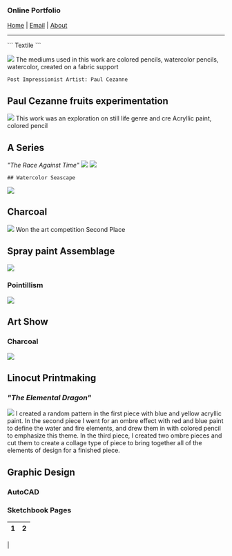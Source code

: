 ### Online Portfolio
[Home](https://hibah-ali.github.io/)    |   [Email](mailto:hibahalei@gmail.com)   |   [About]()
<hr>
```
Textile
```

![](IMG_1972.jpg)
The mediums used in this work are colored pencils, watercolor pencils, watercolor, created on a fabric support<br/>

```
Post Impressionist Artist: Paul Cezanne
```
## Paul Cezanne fruits experimentation
![](IMG_2070.jpg)
This work was an exploration on still life genre and cre
Acryllic paint, colored pencil
 

### 


## A Series
_"The Race Against Time"_
![](IMG_2067.jpg) ![](IMG_2084.jpg)
```
## Watercolor Seascape
```
![](IMG_2123.jpg)


## Charcoal
![](IMG_2124.jpg)
Won the art competition Second Place

## Spray paint Assemblage
![](IMG_2110.jpg)

### Pointillism
![](IMG_2069.jpg)

## Art Show
### Charcoal
![](IMG_2126.jpg)

## Linocut Printmaking
### _"The Elemental Dragon"_
![](IMG_2071.jpg)
I created a random pattern in the first piece with blue and yellow acryllic paint. In the second piece I went for an ombre effect with red and blue paint to define the water and fire elements, and drew them in with colored pencil to emphasize this theme. In the third piece, I created two ombre pieces and cut them to create a collage type of piece to bring together all of the elements of design for a finished piece. 

## Graphic Design
### AutoCAD

### Sketchbook Pages
1             |  2
:-------------------------:|:-------------------------:
  |  

